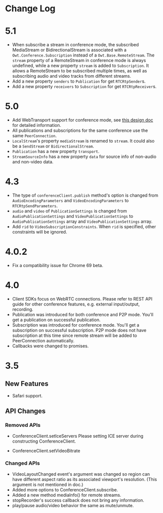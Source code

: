 Change Log
==========
# 5.1
* When subscribe a stream in conference mode, the subscribed MediaStream or BidirectionalStream is associated with a `Owt.Conference.Subscription` instead of a `Owt.Base.RemoteStream`. The `stream` property of a RemoteStream in conference mode is always undefined, while a new property `stream` is added to `Subscription`. It allows a RemoteStream to be subscribed multiple times, as well as subscribing audio and video tracks from different streams.
* Add a new property `senders` to `Publication` for get `RTCRtpSender`s.
* Add a new property `receivers` to `Subscription` for get `RTCRtpReceiver`s.
# 5.0
* Add WebTransport support for conference mode, see [this design doc](../../design/webtransport.md) for detailed information.
* All publications and subscriptions for the same conference use the same `PeerConnection`.
* `LocalStream`'s property `mediaStream` is renamed to `stream`. It could also be a `SendStream` or `BidirectionalStream`.
* `Publication` has a new property `transport`.
* `StreamSourceInfo` has a new property `data` for source info of non-audio and non-video data.

# 4.3
* The type of `conferenceClient.publish` method's option is changed from `AudioEncodingParameters` and `VideoEncodingParameters` to `RTCRtpSendParameters`.
* `audio` and `video` of `PublicationSettings` is changed from `AudioPublicationSettings` and `VideoPublicationSettings` to `AudioPublicationSettings` array and `VideoPublicationSettings` array.
* Add `rid` to `VideoSubscriptionConstraints`. When `rid` is specified, other constraints will be ignored.

# 4.0.2
* Fix a compatibility issue for Chrome 69 beta.

# 4.0
* Client SDKs focus on WebRTC connections. Please refer to REST API guide for other conference features, e.g. external input/output, recording.
* Publication was introduced for both conference and P2P mode. You'll get a publication on successful publication.
* Subscription was introduced for conference mode. You'll get a subscription on successful subscription. P2P mode does not have subscription at this time since remote stream will be added to PeerConnection automatically.
* Callbacks were changed to promises.

# 3.5
## New Features
* Safari support.

## API Changes
### Removed APIs
* ConferenceClient.setIceServers
  Please setting ICE server during constructing ConferenceClient.

* ConferenceClient.setVideoBitrate

### Changed APIs
* VideoLayoutChanged event's argument was changed so region can have different aspect ratio as its associated viewport's resolution. (This argument is not mentioned in doc.)
* Added more options to ConferenceClient.subscribe.
* Added a new method mediaInfo() for remote streams.
* stopRecorder's success callback does not bring any information.
* play/pause audio/video behavior the same as mute/unmute.
